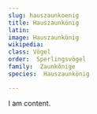 ```yaml
---
slug: hauszaunkoenig
title: Hauszaunkönig
latin:
image: Hauszaunkönig
wikipedia: 
class: Vögel
order:  Sperlingsvögel
family:  Zaunkönige
species:  Hauszaunkönig

---
```


I am content.
